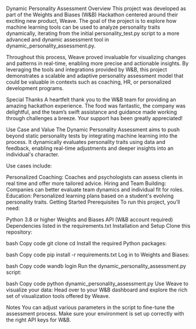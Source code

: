 Dynamic Personality Assessment
Overview
This project was developed as part of the Weights and Biases (W&B) Hackathon centered around their exciting new product, Weave. The goal of the project is to explore how machine learning tools can be used to analyze personality traits dynamically, iterating from the initial personality_test.py script to a more advanced and dynamic assessment tool in dynamic_personality_assessment.py.

Throughout this process, Weave proved invaluable for visualizing changes and patterns in real-time, enabling more precise and actionable insights. By leveraging the tools and integrations provided by W&B, this project demonstrates a scalable and adaptive personality assessment model that could be valuable in contexts such as coaching, HR, or personalized development programs.

Special Thanks
A heartfelt thank you to the W&B team for providing an amazing hackathon experience. The food was fantastic, the company was delightful, and the team’s swift assistance and guidance made working through challenges a breeze. Your support has been greatly appreciated!

Use Case and Value
The Dynamic Personality Assessment aims to push beyond static personality tests by integrating machine learning into the process. It dynamically evaluates personality traits using data and feedback, enabling real-time adjustments and deeper insights into an individual's character.

Use cases include:

Personalized Coaching: Coaches and psychologists can assess clients in real time and offer more tailored advice.
Hiring and Team Building: Companies can better evaluate team dynamics and individual fit for roles.
Education: Personalized learning plans based on a student's evolving personality traits.
Getting Started
Prerequisites
To run this project, you’ll need:

Python 3.8 or higher
Weights and Biases API (W&B account required)
Dependencies listed in the requirements.txt
Installation and Setup
Clone this repository:

bash
Copy code
git clone <repository-link>
cd <repository-folder>
Install the required Python packages:

bash
Copy code
pip install -r requirements.txt
Log in to Weights and Biases:

bash
Copy code
wandb login
Run the dynamic_personality_assessment.py script:

bash
Copy code
python dynamic_personality_assessment.py
Use Weave to visualize your data: Head over to your W&B dashboard and explore the rich set of visualization tools offered by Weave.

Notes
You can adjust various parameters in the script to fine-tune the assessment process.
Make sure your environment is set up correctly with the right API keys for W&B.